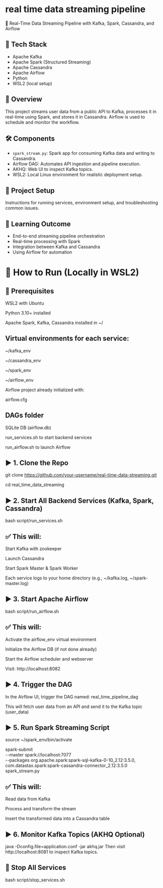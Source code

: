 # real time data streaming pipeline
 🚀 Real-Time Data Streaming Pipeline with Kafka, Spark, Cassandra, and Airflow
## 🔧 Tech Stack
- Apache Kafka
- Apache Spark (Structured Streaming)
- Apache Cassandra
- Apache Airflow
- Python
- WSL2 (local setup)

## 📌 Overview
This project streams user data from a public API to Kafka, processes it in real-time using Spark, and stores it in Cassandra. Airflow is used to schedule and monitor the workflow.

## 🛠️ Components
- `spark_stream.py`: Spark app for consuming Kafka data and writing to Cassandra.
- Airflow DAG: Automates API ingestion and pipeline execution.
- AKHQ: Web UI to inspect Kafka topics.
- WSL2: Local Linux environment for realistic deployment setup.

## 📂 Project Setup
Instructions for running services, environment setup, and troubleshooting common issues.

## 🧠 Learning Outcome
- End-to-end streaming pipeline orchestration
- Real-time processing with Spark
- Integration between Kafka and Cassandra
- Using Airflow for automation

# 🧪 How to Run (Locally in WSL2)
## 🔧 Prerequisites
 WSL2 with Ubuntu

 Python 3.10+ installed

 Apache Spark, Kafka, Cassandra installed in ~/

 ## Virtual environments for each service:

~/kafka_env

~/cassandra_env

~/spark_env

~/airflow_env

 Airflow project already initialized with:

airflow.cfg

## DAGs folder

SQLite DB (airflow.db)

 run_services.sh to start backend services

 run_airflow.sh to launch Airflow

## ▶️ 1. Clone the Repo

git clone https://github.com/your-username/real-time-data-streaming.git

cd real_time_data_streaming
## ▶️ 2. Start All Backend Services (Kafka, Spark, Cassandra)

bash script/run_services.sh

## ✅ This will:

Start Kafka with zookeeper

Launch Cassandra

Start Spark Master & Spark Worker

Each service logs to your home directory (e.g., ~/kafka.log, ~/spark-master.log)

## ▶️ 3. Start Apache Airflow
bash script/run_airflow.sh
## ✅ This will:

Activate the airflow_env virtual environment

Initialize the Airflow DB (if not done already)

Start the Airflow scheduler and webserver

Visit: http://localhost:8082

## ▶️ 4. Trigger the DAG
In the Airflow UI, trigger the DAG named: real_time_pipeline_dag

This will fetch user data from an API and send it to the Kafka topic (user_data)

## ▶️ 5. Run Spark Streaming Script
source ~/spark_env/bin/activate

spark-submit \
  --master spark://localhost:7077 \
  --packages org.apache.spark:spark-sql-kafka-0-10_2.12:3.5.0,\
              com.datastax.spark:spark-cassandra-connector_2.12:3.5.0 \
  spark_stream.py
## ✅ This will:

Read data from Kafka

Process and transform the stream

Insert the transformed data into a Cassandra table

## ▶️ 6. Monitor Kafka Topics (AKHQ Optional)
java -Dconfig.file=application.conf -jar akhq.jar
Then visit http://localhost:8081 to inspect Kafka topics.

## 🧼 Stop All Services
bash script/stop_services.sh
